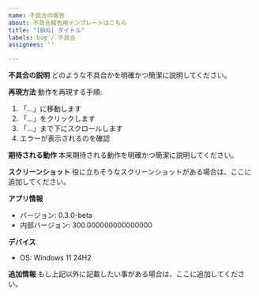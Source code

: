 ```yaml
---
name: 不具合の報告
about: 不具合報告用テンプレートはこちら
title: "[BUG] タイトル"
labels: bug / 不具合
assignees: ''

---
```


**不具合の説明**
どのような不具合かを明確かつ簡潔に説明してください。

**再現方法**
動作を再現する手順:
1. 「...」に移動します
2. 「...」をクリックします
3. 「...」まで下にスクロールします
4. エラーが表示されるのを確認

**期待される動作**
本来期待される動作を明確かつ簡潔に説明してください。

**スクリーンショット**
役に立ちそうなスクリーンショットがある場合は、ここに追加してください。

**アプリ情報**
- バージョン: 0.3.0-beta
- 内部バージョン: 300.000000000000000

**デバイス**
- OS: Windows 11 24H2

**追加情報**
もし上記以外に記載したい事がある場合は、ここに追加してください。
